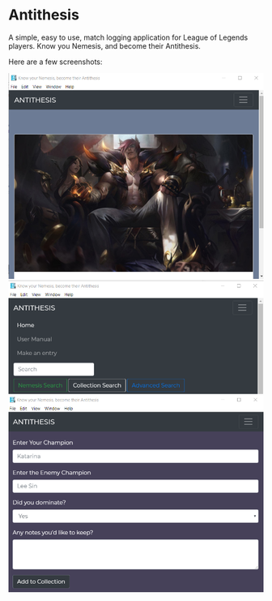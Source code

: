 # Antithesis
A simple, easy to use, match logging application for League of Legends players. Know you Nemesis, and become their Antithesis.

Here are a few screenshots:

![Home Screen](./screenshots/Home.png)
![Menu Screen](./screenshots/Menu.png)
![Entry Screen](./screenshots/Entry.png)
